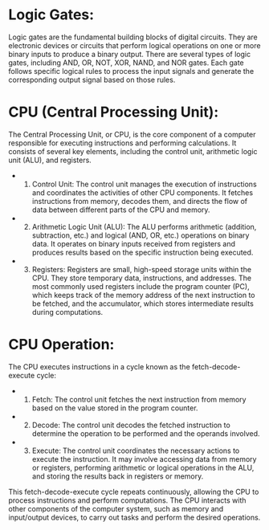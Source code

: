 # Logic Gates:
Logic gates are the fundamental building blocks of digital circuits. They are electronic devices or circuits that perform logical operations on one or more binary inputs to produce a binary output. There are several types of logic gates, including AND, OR, NOT, XOR, NAND, and NOR gates. Each gate follows specific logical rules to process the input signals and generate the corresponding output signal based on those rules.

# CPU (Central Processing Unit):
The Central Processing Unit, or CPU, is the core component of a computer responsible for executing instructions and performing calculations. It consists of several key elements, including the control unit, arithmetic logic unit (ALU), and registers.

- 1. Control Unit: The control unit manages the execution of instructions and coordinates the activities of other CPU components. It fetches instructions from memory, decodes them, and directs the flow of data between different parts of the CPU and memory.

- 2. Arithmetic Logic Unit (ALU): The ALU performs arithmetic (addition, subtraction, etc.) and logical (AND, OR, etc.) operations on binary data. It operates on binary inputs received from registers and produces results based on the specific instruction being executed.

- 3. Registers: Registers are small, high-speed storage units within the CPU. They store temporary data, instructions, and addresses. The most commonly used registers include the program counter (PC), which keeps track of the memory address of the next instruction to be fetched, and the accumulator, which stores intermediate results during computations.

# CPU Operation:
The CPU executes instructions in a cycle known as the fetch-decode-execute cycle:

- 1. Fetch: The control unit fetches the next instruction from memory based on the value stored in the program counter.

- 2. Decode: The control unit decodes the fetched instruction to determine the operation to be performed and the operands involved.

- 3. Execute: The control unit coordinates the necessary actions to execute the instruction. It may involve accessing data from memory or registers, performing arithmetic or logical operations in the ALU, and storing the results back in registers or memory.

This fetch-decode-execute cycle repeats continuously, allowing the CPU to process instructions and perform computations. The CPU interacts with other components of the computer system, such as memory and input/output devices, to carry out tasks and perform the desired operations.
